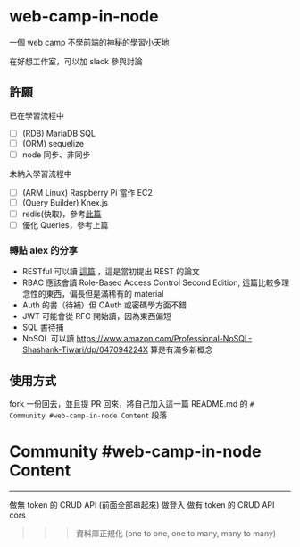 # web-camp-in-node

一個 web camp 不學前端的神秘的學習小天地

在好想工作室，可以加 slack 參與討論


## 許願

已在學習流程中

- [ ] (RDB) MariaDB SQL
- [ ] (ORM) sequelize
- [ ] node 同步、非同步

未納入學習流程中

- [ ] (ARM Linux) Raspberry Pi 當作 EC2
- [ ] (Query Builder) Knex.js
- [ ] redis(快取)，參考[此篇](https://www.shiplation.com/article/dPktMmGoe/RORF8zdeJ)
- [ ] 優化 Queries，參考上篇

### 轉貼 alex 的分享

- RESTful 可以讀 [這篇](https://www.ics.uci.edu/~fielding/pubs/dissertation/top.htm) ，這是當初提出 REST 的論文
- RBAC 應該會讀 Role-Based Access Control Second Edition, 這篇比較多理念性的東西，偏長但是滿稀有的 material
- Auth 的書（待補）但 OAuth 或密碼學方面不錯
- JWT 可能會從 RFC 開始讀，因為東西偏短
- SQL 書待捕
- NoSQL 可以讀 https://www.amazon.com/Professional-NoSQL-Shashank-Tiwari/dp/047094224X 算是有滿多新概念

## 使用方式

fork 一份回去，並且提 PR 回來，將自己加入這一篇 README.md 的 `# Community #web-camp-in-node Content` 段落

# Community #web-camp-in-node Content



-------

做無 token 的 CRUD API (前面全部串起來)
做登入
做有 token 的 CRUD API
cors
>>> 資料庫正規化 (one to one, one to many, many to many)
